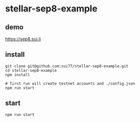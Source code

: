 # stellar-sep8-example

## demo
https://sep8.sui.li

## install
    git clone git@github.com:sui77/stellar-sep8-example.git
    cd stellar-sep8-example
    npm install
    
    # first run will create testnet accounts and ./config.json
    npm run start

## start
    npm run start